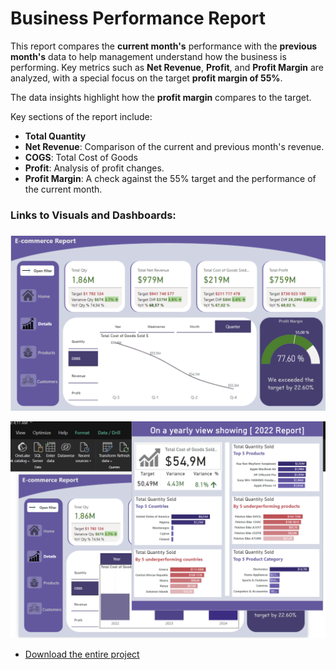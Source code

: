 # Business Performance Report

This report compares the **current month's** performance with the **previous month's** data to help management understand how the business is performing. Key metrics such as **Net Revenue**, **Profit**, and **Profit Margin** are analyzed, with a special focus on the target **profit margin of 55%**.

The data insights highlight how the **profit margin** compares to the target.

Key sections of the report include:
- **Total Quantity**
- **Net Revenue**: Comparison of the current and previous month's revenue.
- **COGS**: Total Cost of Goods
- **Profit**: Analysis of profit changes.
- **Profit Margin**: A check against the 55% target and the performance of the current month.

### Links to Visuals and Dashboards:
###
![Power BI Dashboard (Main)](dashboard.png)

![Power BI Dashboard (Main)](tooltip.png)

- [Download the entire project](first_dash.pbix)

